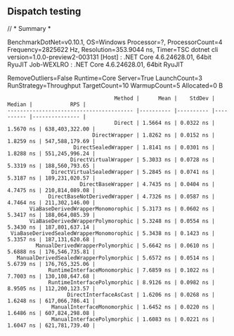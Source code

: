 ## Dispatch testing

// * Summary *

BenchmarkDotNet=v0.10.1, OS=Windows
Processor=?, ProcessorCount=4
Frequency=2825622 Hz, Resolution=353.9044 ns, Timer=TSC
dotnet cli version=1.0.0-preview2-003131
  [Host]     : .NET Core 4.6.24628.01, 64bit RyuJIT
  Job-WEXLRO : .NET Core 4.6.24628.01, 64bit RyuJIT

RemoveOutliers=False  Runtime=Core  Server=True
LaunchCount=3  RunStrategy=Throughput  TargetCount=10
WarmupCount=5  Allocated=0 B

```
                                  Method |      Mean |    StdDev |    Median |            RPS |
---------------------------------------- |---------- |---------- |---------- |--------------- |
                                  Direct | 1.5664 ns | 0.0322 ns | 1.5670 ns | 638,403,322.00 |
                           DirectWrapper | 1.8262 ns | 0.0152 ns | 1.8259 ns | 547,588,179.69 |
                     DirectSealedWrapper | 1.8141 ns | 0.0301 ns | 1.8288 ns | 551,245,996.24 |
                    DirectVirtualWrapper | 5.3033 ns | 0.0728 ns | 5.3319 ns | 188,560,793.65 |
              DirectVirtualSealedWrapper | 5.2845 ns | 0.0741 ns | 5.3187 ns | 189,231,020.57 |
                       DirectBaseWrapper | 4.7435 ns | 0.0404 ns | 4.7475 ns | 210,814,089.08 |
             DirectBaseNotDerivedWrapper | 4.7326 ns | 0.0587 ns | 4.7464 ns | 211,302,146.00 |
       ViaBaseDerivedWrapperMonomorophic | 5.3173 ns | 0.0602 ns | 5.3417 ns | 188,064,085.39 |
       ViaBaseDerivedWrapperPolymorophic | 5.3248 ns | 0.0554 ns | 5.3430 ns | 187,801,637.14 |
 ViaBaseDerivedSealedWrapperMonomorophic | 5.3438 ns | 0.1423 ns | 5.3357 ns | 187,131,620.68 |
         ManualDerivedWrapperPolymorphic | 5.6642 ns | 0.0610 ns | 5.6888 ns | 176,546,735.81 |
   ManualDerivedSealedWrapperPolymorphic | 5.6572 ns | 0.0514 ns | 5.6739 ns | 176,765,325.06 |
             RuntimeInterfaceMonomorphic | 7.6859 ns | 0.1022 ns | 7.7003 ns | 130,108,647.68 |
             RuntimeInterfacePolymorphic | 8.9126 ns | 0.0982 ns | 8.9505 ns | 112,200,123.57 |
                   DirectInterfaceAsCast | 1.6206 ns | 0.0268 ns | 1.6248 ns | 617,066,786.41 |
              ManualInterfaceMonomorphic | 1.6452 ns | 0.0220 ns | 1.6486 ns | 607,824,298.08 |
              ManualInterfacePolymorphic | 1.6083 ns | 0.0221 ns | 1.6047 ns | 621,781,739.40 |
```